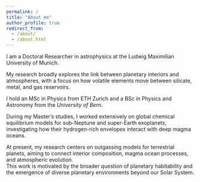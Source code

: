 ```yaml
---
permalink: /
title: "About me"
author_profile: true
redirect_from: 
  - /about/
  - /about.html
---
```


I am a Doctoral Researcher in astrophysics at the Ludwig Maximilian University of Munich.

My research broadly explores the link between planetary interiors and atmospheres, with a focus on how volatile elements move between silicate, metal, and gas reservoirs.  

I hold an MSc in Physics from ETH Zurich and a BSc in Physics and Astronomy from the *University of Bern*. 

During my Master’s studies, I worked extensively on global chemical equilibrium models for sub-Neptune and super-Earth exoplanets, investigating how their hydrogen-rich envelopes interact with deep magma oceans.  

At present, my research centers on outgassing models for terrestrial planets, aiming to connect interior composition, magma ocean processes, and atmospheric evolution.  
This work is motivated by the broader question of planetary habitability and the emergence of diverse planetary environments beyond our Solar System.  